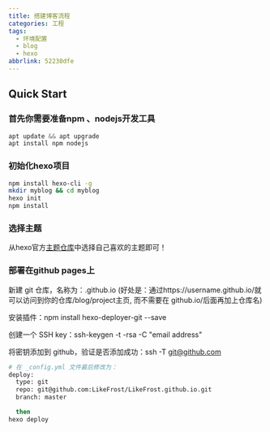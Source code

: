 ```yaml
---
title: 搭建博客流程
categories: 工程
tags:
  - 环境配置
  - blog
  - hexo
abbrlink: 52230dfe
---
```



## Quick Start

### 首先你需要准备npm 、nodejs开发工具

``` python
apt update && apt upgrade
apt install npm nodejs
```



### 初始化hexo项目

``` bash
npm install hexo-cli -g
mkdir myblog && cd myblog
hexo init
npm install
```

### 选择主题

从hexo官方[主题仓库](https://hexo.io/themes/)中选择自己喜欢的主题即可！

### 部署在github pages上

新建 git 仓库，名称为：.github.io (好处是：通过https://username.github.io/就可以访问到你的仓库/blog/project主页, 而不需要在 github.io/后面再加上仓库名)

安装插件：npm install hexo-deployer-git --save

创建一个 SSH key：ssh-keygen -t -rsa -C "email address"

将密钥添加到 github，验证是否添加成功：ssh -T git@github.com



``` bash
# 在 _config.yml 文件最后修改为：
deploy:
  type: git
  repo: git@github.com:LikeFrost/LikeFrost.github.io.git
  branch: master

  then
hexo deploy
```

